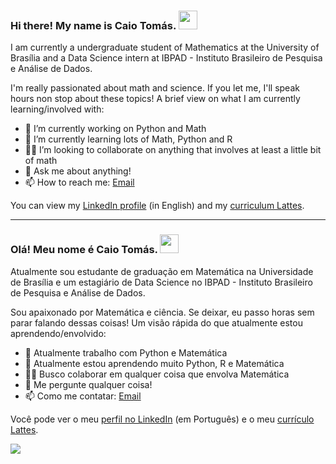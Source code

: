 ### Hi there! My name is Caio Tomás. <img src="https://raw.githubusercontent.com/MartinHeinz/MartinHeinz/master/wave.gif" width="30px">

I am currently a undergraduate student of Mathematics at the University of Brasília and a Data Science intern at IBPAD - Instituto Brasileiro de Pesquisa e Análise de Dados. 

I'm really passionated about math and science. If you let me, I'll speak hours non stop about these topics! A brief view on what I am currently learning/involved with:

- 🔭 I’m currently working on Python and Math
- 🌱 I’m currently learning lots of Math, Python and R
- 🤝🏼 I’m looking to collaborate on anything that involves at least a little bit of math
- 💬 Ask me about anything!
- 📫 How to reach me: [Email](caiotomas6@gmail.com)

You can view my [LinkedIn profile](https://www.linkedin.com/in/caiotomas/?locale=en_US) (in English) and my [curriculum Lattes](http://lattes.cnpq.br/3803046005556999).

------------------------------------------------------

### Olá! Meu nome é Caio Tomás. <img src="https://raw.githubusercontent.com/MartinHeinz/MartinHeinz/master/wave.gif" width="30px">

Atualmente sou estudante de graduação em Matemática na Universidade de Brasília e um estagiário de Data Science no IBPAD - Instituto Brasileiro de Pesquisa e Análise de Dados.

Sou apaixonado por Matemática e ciência. Se deixar, eu passo horas sem parar falando dessas coisas! Um visão rápida do que atualmente estou aprendendo/envolvido:

- 🔭 Atualmente trabalho com Python e Matemática
- 🌱 Atualmente estou aprendendo muito Python, R e Matemática
- 🤝🏼 Busco colaborar em qualquer coisa que envolva Matemática
- 💬 Me pergunte qualquer coisa!
- 📫 Como me contatar: [Email](caiotomas6@gmail.com)

Você pode ver o meu [perfil no LinkedIn](https://www.linkedin.com/in/caiotomas/) (em Português) e o meu [currículo Lattes](http://lattes.cnpq.br/3803046005556999).

<img src='https://github-readme-stats.vercel.app/api/top-langs/?username=CaioTomas&layout=compact&theme=highcontrast'>
